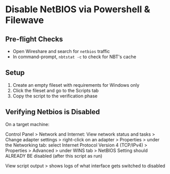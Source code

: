 # Disable NetBIOS via Powershell & Filewave

## Pre-flight Checks

- Open Wireshare and search for `netbios` traffic
- In command-prompt, `nbtstat -c` to check for NBT's cache

## Setup

1. Create an empty fileset with requirements for Windows only
2. Click the fileset and go to the Scripts tab
3. Copy the script to the verification phase

## Verifying Netbios is Disabled

On a target machine:

Control Panel > Network and Internet: View network status and tasks > Change adapter settings > right-click on an adapter > Properties > under the Networking tab: select Internet Protocol Version 4 (TCP/IPv4) > Properties > Advanced > under WINS tab > NetBIOS Setting should ALREADY BE disabled (after this script as run)

View script output > shows logs of what interface gets switched to disabled
